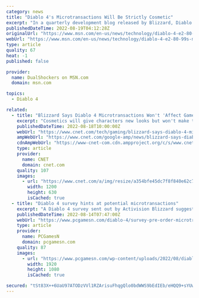 ```yaml
---
category: news
title: "Diablo 4's Microtransactions Will Be Strictly Cosmetic"
excerpt: "In a quarterly development blog released by Blizzard, Diablo 4 product director Kegan Clark outlined how the game will be monetised."
publishedDateTime: 2022-08-19T04:12:28Z
originalUrl: "https://www.msn.com/en-us/news/technology/diablo-4-e2-80-99s-microtransactions-will-be-strictly-cosmetic/ar-AA10PNg4"
webUrl: "https://www.msn.com/en-us/news/technology/diablo-4-e2-80-99s-microtransactions-will-be-strictly-cosmetic/ar-AA10PNg4"
type: article
quality: 67
heat: -1
published: false

provider:
  name: DualShockers on MSN.com
  domain: msn.com

topics:
  - Diablo 4

related:
  - title: "Blizzard Says Diablo 4 Microtransactions Won't 'Affect Gameplay'"
    excerpt: "Cosmetics will give characters new looks but won't make them more powerful. Diablo IV is set to launch sometime in 2023. On Thursday, developer Blizzard Entertainment unveiled its plans for the game's ..."
    publishedDateTime: 2022-08-18T10:00:00Z
    webUrl: "https://www.cnet.com/tech/gaming/blizzard-says-diablo-4-microtransactions-wont-affect-gameplay/"
    ampWebUrl: "https://www.cnet.com/google-amp/news/blizzard-says-diablo-4-microtransactions-wont-affect-gameplay/"
    cdnAmpWebUrl: "https://www-cnet-com.cdn.ampproject.org/c/s/www.cnet.com/google-amp/news/blizzard-says-diablo-4-microtransactions-wont-affect-gameplay/"
    type: article
    provider:
      name: CNET
      domain: cnet.com
    quality: 107
    images:
      - url: "https://www.cnet.com/a/img/resize/a354bfe45dc7f8f840e62c71d9070a52968186d9/2022/06/03/0b432133-a175-4f5a-9ccb-a7f1fc159b22/diablo-customize.jpg?auto=webp&fit=crop&height=630&width=1200"
        width: 1200
        height: 630
        isCached: true
  - title: "Diablo 4 survey hints at potential microtransactions"
    excerpt: "A Diablo 4 survey sent out by Activision Blizzard suggests some of the potential microtransactions and pre-order bonuses we might see in the upcoming RPG game ..."
    publishedDateTime: 2022-08-14T07:47:00Z
    webUrl: "https://www.pcgamesn.com/diablo-4/survey-pre-order-microtransactions"
    type: article
    provider:
      name: PCGamesN
      domain: pcgamesn.com
    quality: 87
    images:
      - url: "https://www.pcgamesn.com/wp-content/uploads/2022/08/diablo-4-survey-pre-order-microtransactions.jpg"
        width: 1920
        height: 1080
        isCached: true

secured: "tSt83X++6UaU97ATODzVVl1RZArisuFhqgQlo0bdWWS9bEdIEb/eHQQ9+sYUwOU9+7qXNljcW2GOrt/7TfDq0n336R2kFgw2fJlviI0uLREPKHNxqlcieNvmjzXXB8WBljwO64vmK7HCQ1LM42/nBujeOW2pU3tGuvBDimVArOLM8AVg81bwA1mvhvzGbv06OzZkSCXz3ueBC6/3sK1mxNLPN+ex2kLKw8Q7Q/k89nu4yIBRND+dNY4ULypt1M+Kh9yT+91XOMPmXh2mUSedAkXa6UYhi2p2PGE3rrDn4zalfSvpBDTRYuSFOQfjnz3Z+lUpCId6ypLNvXv5wBHJU7QLnt6TmjnJf19HI0qEQwk=;IAjIJcGI1R+urrN54Xk/dg=="
---
```


